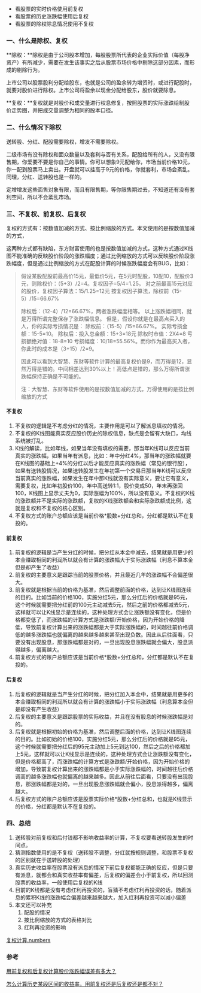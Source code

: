 - 看股票的实时价格使用前复权
- 看股票的历史涨跌幅使用后复权
- 看股票的除权除息情况使用不复权

### 一、什么是除权、复权

**除权：**除权是由于公司股本增加，每股股票所代表的企业实际价值（每股净资产）有所减少，需要在发生该事实之后从股票市场价格中剔除这部分因素，而形成的剔除行为。

上市公司以股票股利分配给股东，也就是公司的盈余转为增资时，或进行配股时，就要对股价进行除权。上市公司将盈余以现金分配给股东，股价就要除息。

**复权：**复权就是对股价和成交量进行权息修复，按照股票的实际涨跌绘制股价走势图，并把成交量调整为相同的股本口径。

### 二、什么情况下除权

送转股、分红、配股需要除权，增发不需要除权。

二级市场有没有除权和面众数量以及套利与否有关系，配股给所有的人，又没有限售期，你爱要不要是你自己的事情。你可以想象9元配给你，市场当前价格10元，你一配到股票马上卖出。开盘就可以挂高于9元的价格，你就套利，市场会紊乱。同理，分红、送转股也是一样的。

定增增发这些面售对象有限，而且有限售期，等你限售期过去，不知道还有没有套利空间，所以不会紊乱市场。

### 三、不复权、前复权、后复权

复权的方式有：按数值加减的方式、按比例缩放的方式。本文使用的是按数值加减的方式，

这两种方式都有缺陷，东方财富使用的也是按数值加减的方式，这种方式通过K线图不能准确的反映股价阶段的涨跌幅度；通过比例缩放的方式可以反映股价阶段涨跌幅度，但是通过比例缩放的方式在配股计算的时候涨跌幅度会有BUG，比如：

>假设某股配股前最高价15元，最低价5元，在5元时配股，10配10，配股价3元，则除权价：（5+3）/2=4。复权因子=5/4=1.25。
>对之前最高15元对应的股价，复权因子算法：15/1.25=12元
>按复权因子算法，除权前（15-5）/15=66.67%
>
>除权后：（12-4）/12=66.67%，两者涨跌幅度相等。
>以上涨跌幅相同，就是万得所谓完整保存了涨跌幅信息。
>但是，假设你就是在最高点买入的人，你的实际亏损情况是：
>除权前：（15-5）/15=66.67%。
>实际亏损金额：15-5=10。
>除权后：投入总金额：15+3=18元
>除权时市值：2X4=8
>亏损额绝对值：18-8=10
>亏损幅度：10/18=55.56%。而你作为最高买入者，你此时的成本是（3+15）/2=9。
>
>因此可以看到大智慧、东财等软件计算的最高复权价是9，而万得是12，显然万得是错的。中间相差达到30%以上！高低点是错的，那么万得所谓涨跌幅保持正确是不可能的。
>
>注：大智慧、东财等软件使用的是按数值加减的方式，万得使用的是按比例缩放的方式

#### 不复权

1. 不复权的逻辑是不考虑分红的情况，主要作用是可以了解派息填权的情况。
2. 不复权的K线图能真实反应股价历史的除权信息，缺点是会留有大缺口，均线系统被打乱。
3. K线的解读，比如年线，如果当年没有填权的需要，那当年K线可以反应当前真实的涨跌幅，如果当年有派息，比如：年中分红4%，那当年的涨跌幅就要在K线图的基础上+4%的分红以后才能反应真实的涨跌幅（常见的银行股），如果有送转股情况，如果送转股发生在年初第一个交易日那当年K线可以反应当前真实的涨跌幅，如果发生在年中那K线就没有实际意义，要让它有意义，需要复权，比如年初股价100，年中高送转1:1，股价变成50，年末再涨回100，K线图上显示丈夫为0，实际涨幅为100%，所以没有意义。不复权的K线的涨跌额并不是实际的涨跌额，复权的K线涨跌额会和实际涨跌额成比例，这就是复权和不复权的核心区别。
4. 不复权方式的账户总额应该是当前价格*股数+分红总和，分红都是默认不在复投的。

#### 前复权

1. 前复权的逻辑是当产生分红的时候，把分红从本金中减去，结果就是用更少的本金赚取相同的利润所以就会有计算的涨跌幅大于实际涨跌幅（利息不算本金但是却产生了收益）
2. 前复权的主要意义是跟踪当前的股票价格，并且最近几年的涨跌幅不会偏差很大。
3. 前复权就是根据当前的价格为基准，然后调整前面的价格，达到让K线图连续的目的。比如当前的价格100，实施分红5元，那么分红后的价格就是95元，这个时候就需要把分红前的100元主动减去5元，然后之前的价格都减去5元，这样就可以让K线显示是连续的，这种处理方式会让涨跌额没有变化，但是价格都变低了，而涨跌幅的计算方式是涨跌额/开始价格，因为开始价格的降低，导致前复权计算出来的涨跌幅都是大于实际涨跌幅的，时间越往前价格调低的越多涨跌幅也就偏离的越来越多越来甚至出现负数。因此从后往面看，只要没有出现股息，那涨跌幅都是对的，一旦出现股息涨跌幅就会偏大，股息派得越多，偏离越大。
4. 前复权方式的账户总额应该是当前价格*股数+分红总和，分红都是默认不在复投的。

#### 后复权

1. 后复权的逻辑就是当产生分红的时候，把分红加入本金中，结果就是用更多的本金赚取相同的利润所以就会有计算的涨跌幅小于实际涨跌幅（利息算本金但是却没有产生收益）
2. 后复权的主要意义是跟踪股票的实际收益，并且在没有股息的时候涨跌幅是对的。
3. 后复权就是根据初始的价格为基准，然后调整后面的价格，达到让K线图连续的目的。比如初始的价格100，实施分红5元，那么分红后的价格就是95元，这个时候就需要把分红后的95元主动加上5元到达100，然后之后的价格都加上5元，这样就可以让K线显示是连续的，这种处理方式会让涨跌额没有变化，但是价格都高了，而涨跌幅的计算方式是涨跌额/开始价格，因为开始价格的增加，导致前复权计算出来的涨跌幅都是小于实际涨跌幅的，时间越往后价格调高的越多涨跌幅也就偏离的越来越多。因此从前往后面看，只要没有出现股息，那涨跌幅都是对的，一旦出现股息涨跌幅就会偏小，股息派得越多，偏离越大。
4. 后复权方式的账户总额应该是股票实际价格*股数+分红总和，也就是K线显示的价格，分红都是默认不在复投的。

### 四、总结

1. 送转股对前复权和后付钱都不影响收益率的计算，不复权要看送转股发生的时间点。
2. 猜测指数使用的是不复权（送转股不调整，分红就按规则调整，和股票不复权的区别就在于送转股的处理）
3. 真实历史收益率在股票没有派息的情况下前后复权都能正确的反应，但是只要有派息，就都会和真实收益率有偏差，后复权的偏差会小于前复权，所以回测股票的收益率，一般使用后复权的K线
4. 目前的K线都是没有考虑红利再投资的，盲猜不考虑红利再投资的话，随着派息的累积K线的涨跌幅会偏差越来越来越大，加入红利再投资可以减小偏差
5. 本文还可以补充
   1. 配股的情况
   2. 按比例缩放的方式的表格对比
   3. 红利再投资的影响

[复权计算.numbers](https://www.icloud.com/numbers/016Z1ZCB5Ge6N3HYA6yItLPNA)

### 参考

[用前复权和后复权计算股价涨跌幅误差有多大？](https://xueqiu.com/5159163033/129561385)

[怎么计算历史某段区间的收益率，用前复权还是后复权还是都不对？](https://xueqiu.com/3488649239/62074848)